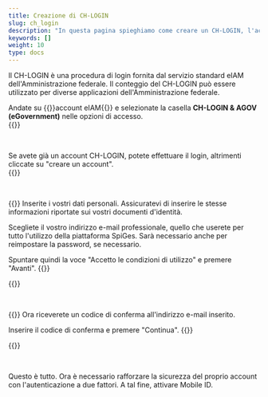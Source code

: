 ```yaml
---
title: Creazione di CH-LOGIN
slug: ch_login
description: "In questa pagina spieghiamo come creare un CH-LOGIN, l'account che vi permetterà di accedere a eIAM. "
keywords: []
weight: 10
type: docs
---
```


Il CH-LOGIN è una procedura di login fornita dal servizio standard eIAM dell'Amministrazione federale. Il conteggio del CH-LOGIN può essere utilizzato per diverse applicazioni dell'Amministrazione federale.

<div class="two_column">

<div class="left_col">
<!-- First column content goes here -->
Andate su {{<link url="https://www.myaccount.eiam.admin.ch/" newTab="true">}}account eIAM{{</link>}} e selezionate la casella <strong>CH-LOGIN & AGOV (eGovernment)</strong> nelle opzioni di accesso.
</div>

<div class="right_col">
<!-- Second column content goes here -->
{{<insertImage image="ecran_choix_connexion_IT.png" description="Choix connexion" class="edge max-w-90">}}
</div>

</div>

&nbsp;

<!-- Deuxième paire de colonnes -->

<div class="two_column">

<div class="left_col">
<!-- First column content goes here -->
Se avete già un account CH-LOGIN, potete effettuare il login, altrimenti cliccate su "creare un account".
</div>

<div class="right_col">
<!-- Second column content goes here -->
{{<insertImage image="creer_ch_login_it.png" description="Choix connexion" class="edge max-w-90">}}
</div>

</div>

&nbsp; 
<!-- 3eme paire de colonnes -->

<div class="two_column">

<div class="left_col">
<!-- First column content goes here -->
{{<markdown>}}
Inserite i vostri dati personali. Assicuratevi di inserire le stesse informazioni riportate sui vostri documenti d'identità.

Scegliete il vostro indirizzo e-mail professionale, quello che userete per tutto l'utilizzo della piattaforma SpiGes. Sarà necessario anche per reimpostare la password, se necessario.

Spuntare quindi la voce "Accetto le condizioni di utilizzo" e premere "Avanti".
{{</markdown>}}
</div>

<div class="right_col">
<!-- Second column content goes here -->
{{<insertImage image="saisie_info_it.png" description="Choix connexion" class="edge max-w-90">}}
</div>

</div>

&nbsp; 
<!-- 4eme paire de colonnes -->

<div class="two_column">

<div class="left_col">
<!-- First column content goes here -->
{{<markdown>}}
Ora riceverete un codice di conferma all'indirizzo e-mail inserito.

Inserire il codice di conferma e premere "Continua".
{{</markdown>}}
</div>

<div class="right_col">
<!-- Second column content goes here -->
{{<insertImage image="code_conf_fr.png" description="Choix connexion" class="edge max-w-90">}}  <!-- ATTENTION image en français -->
</div>

</div>

&nbsp;


Questo è tutto. Ora è necessario rafforzare la sicurezza del proprio account con l'autenticazione a due fattori. A tal fine, attivare Mobile ID.
